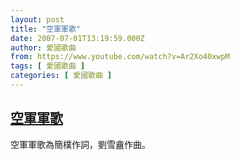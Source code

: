 ```yaml
---
layout: post
title: "空軍軍歌"
date: 2007-07-01T13:19:59.000Z
author: 愛國歌曲
from: https://www.youtube.com/watch?v=Ar2Xo40xwpM
tags: [ 愛國歌曲 ]
categories: [ 愛國歌曲 ]
---
```

<!--1183295999000-->
[空軍軍歌](https://www.youtube.com/watch?v=Ar2Xo40xwpM)
------

<div>
空軍軍歌為簡樸作詞，劉雪盦作曲。
</div>
